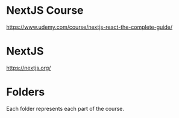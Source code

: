 # NextJS Course
https://www.udemy.com/course/nextjs-react-the-complete-guide/

# NextJS
https://nextjs.org/

# Folders
Each folder represents each part of the course.
